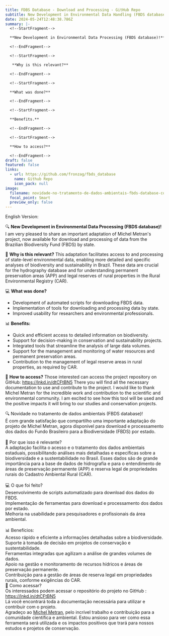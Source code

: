 ```yaml
---
title: FDBS Database - Download and Processing - GitHub Repo
subtitle: New Development in Environmental Data Handling (FBDS database)!
date: 2024-05-24T12:48:38.786Z
summary: |-
  <!--StartFragment-->

  **New Development in Environmental Data Processing (FBDS database)!**

  <!--EndFragment-->

  <!--StartFragment-->

   **Why is this relevant?** 

  <!--EndFragment-->

  <!--StartFragment-->

  **What was done?**

  <!--EndFragment-->

  <!--StartFragment-->

  **Benefits.**

  <!--EndFragment-->

  <!--StartFragment-->

  **How to access?**

  <!--EndFragment-->
draft: false
featured: false
links:
  - url: https://github.com/fronzag/fbds_database
    name: Github Repo
    icon_pack: null
image:
  filename: novidade-no-tratamento-de-dados-ambientais-fbds-database-com-grande-satisfao-que-compartil.jpeg
  focal_point: Smart
  preview_only: false
---
```

E﻿nglish Version: 

<!--StartFragment-->

🔍 **New Development in Environmental Data Processing (FBDS database)!** I am very pleased to share an important adaptation of Michel Metran's project, now available for download and processing of data from the Brazilian Biodiversity Fund (FBDS) by state.

🌱 **Why is this relevant?** This adaptation facilitates access to and processing of state-level environmental data, enabling more detailed and specific analyses of biodiversity and sustainability in Brazil. These data are crucial for the hydrography database and for understanding permanent preservation areas (APP) and legal reserves of rural properties in the Rural Environmental Registry (CAR).

💻 **What was done?**

* Development of automated scripts for downloading FBDS data.
* Implementation of tools for downloading and processing data by state.
* Improved usability for researchers and environmental professionals.

📊 **Benefits:**

* Quick and efficient access to detailed information on biodiversity.
* Support for decision-making in conservation and sustainability projects.
* Integrated tools that streamline the analysis of large data volumes.
* Support for the management and monitoring of water resources and permanent preservation areas.
* Contribution to the management of legal reserve areas in rural properties, as required by CAR.

🔗 **How to access?** Those interested can access the project repository on GitHub: <https://lnkd.in/dtCFtBN5> There you will find all the necessary documentation to use and contribute to the project. I would like to thank Michel Metran for the incredible work and contribution to the scientific and environmental community. I am excited to see how this tool will be used and the positive impacts it will bring to our studies and conservation projects.

<!--EndFragment-->

<!--StartFragment-->

🔍 Novidade no tratamento de dados ambientais (FBDS database)!\
É com grande satisfação que compartilho uma importante adaptação do projeto de Michel Metran, agora disponível para download e processamento dos dados do Fundo Brasileiro para a Biodiversidade (FBDS) por estado.\
\
🌱 Por que isso é relevante?\
A adaptação facilita o acesso e o tratamento dos dados ambientais estaduais, possibilitando análises mais detalhadas e específicas sobre a biodiversidade e a sustentabilidade no Brasil. Esses dados são de grande importância para a base de dados de hidrografia e para o entendimento de áreas de preservação permanente (APP) e reserva legal de propriedades rurais do Cadastro Ambiental Rural (CAR).\
\
💻 O que foi feito?\
Desenvolvimento de scripts automatizado para download dos dados do FBDS.\
Implementação de ferramentas para download e processamento dos dados por estado.\
Melhoria na usabilidade para pesquisadores e profissionais da área ambiental.\
\
📊 Benefícios:\
Acesso rápido e eficiente a informações detalhadas sobre a biodiversidade.\
Suporte à tomada de decisão em projetos de conservação e sustentabilidade.\
Ferramentas integradas que agilizam a análise de grandes volumes de dados.\
Apoio na gestão e monitoramento de recursos hídricos e áreas de preservação permanente.\
Contribuição para a gestão de áreas de reserva legal em propriedades rurais, conforme exigências do CAR.\
🔗 Como acessar?\
Os interessados podem acessar o repositório do projeto no GitHub : <https://lnkd.in/dtCFtBN5>\
Lá você encontrará toda a documentação necessária para utilizar e contribuir com o projeto.\
Agradeço ao [](https://www.linkedin.com/in/ACoAAAkFwbwBvr9ThQ5ScGSBA_j44HQqFfQ34Hw)[Michel Metran](https://www.linkedin.com/in/michelmetran/), pelo incrível trabalho e contribuição para a comunidade científica e ambiental. Estou ansioso para ver como essa ferramenta será utilizada e os impactos positivos que trará para nossos estudos e projetos de conservação.

<!--EndFragment-->